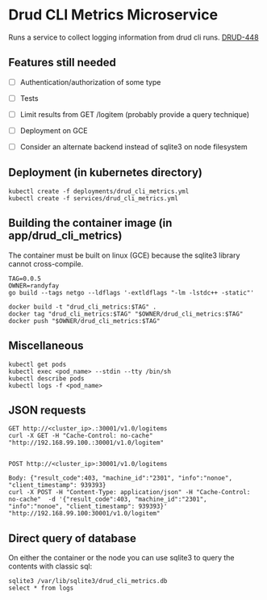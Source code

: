# Drud CLI Metrics Microservice

Runs a service to collect logging information from drud cli runs.
[DRUD-448](https://newmediadenver.atlassian.net/browse/DRUD-448)

## Features still needed

- [ ] Authentication/authorization of some type
- [ ] Tests
- [ ] Limit results from GET /logitem (probably provide a query technique)
- [ ] Deployment on GCE
- [ ] Consider an alternate backend instead of sqlite3 on node filesystem


## Deployment (in kubernetes directory)
```
kubectl create -f deployments/drud_cli_metrics.yml
kubectl create -f services/drud_cli_metrics.yml
```

## Building the container image (in app/drud_cli_metrics)

The container must be built on linux (GCE) because the sqlite3 library cannot cross-compile.

```
TAG=0.0.5
OWNER=randyfay
go build --tags netgo --ldflags '-extldflags "-lm -lstdc++ -static"'

docker build -t "drud_cli_metrics:$TAG" .
docker tag "drud_cli_metrics:$TAG" "$OWNER/drud_cli_metrics:$TAG"
docker push "$OWNER/drud_cli_metrics:$TAG"
```

## Miscellaneous

```
kubectl get pods
kubectl exec <pod_name> --stdin --tty /bin/sh
kubectl describe pods
kubectl logs -f <pod_name>  

```

## JSON requests
```
GET http://<cluster_ip>.:30001/v1.0/logitems
curl -X GET -H "Cache-Control: no-cache" "http://192.168.99.100.:30001/v1.0/logitem"


POST http://<cluster_ip>:30001/v1.0/logitems

Body: {"result_code":403, "machine_id":"2301", "info":"nonoe", "client_timestamp": 939393}
curl -X POST -H "Content-Type: application/json" -H "Cache-Control: no-cache"  -d '{"result_code":403, "machine_id":"2301", "info":"nonoe", "client_timestamp": 939393}' "http://192.168.99.100:30001/v1.0/logitem"
```

## Direct query of database

On either the container or the node you can use sqlite3 to query the contents with classic sql:

```
sqlite3 /var/lib/sqlite3/drud_cli_metrics.db
select * from logs
```
